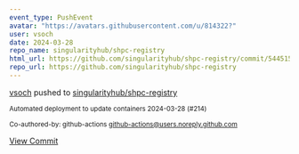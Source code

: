 ```yaml
---
event_type: PushEvent
avatar: "https://avatars.githubusercontent.com/u/814322?"
user: vsoch
date: 2024-03-28
repo_name: singularityhub/shpc-registry
html_url: https://github.com/singularityhub/shpc-registry/commit/544515f4a39bacb51131b266e3e1098d54469dbd
repo_url: https://github.com/singularityhub/shpc-registry
---
```


<a href='https://github.com/vsoch' target='_blank'>vsoch</a> pushed to <a href='https://github.com/singularityhub/shpc-registry' target='_blank'>singularityhub/shpc-registry</a>

<small>Automated deployment to update containers 2024-03-28 (#214)

Co-authored-by: github-actions <github-actions@users.noreply.github.com></small>

<a href='https://github.com/singularityhub/shpc-registry/commit/544515f4a39bacb51131b266e3e1098d54469dbd' target='_blank'>View Commit</a>